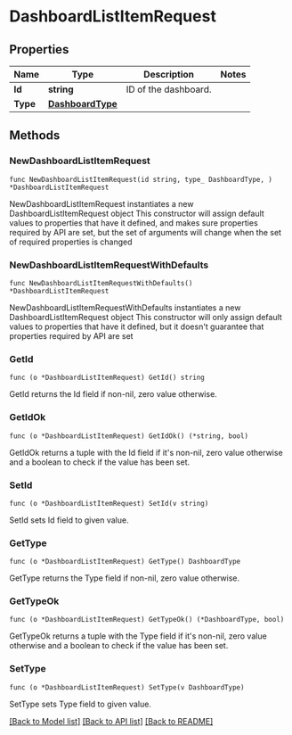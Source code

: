 # DashboardListItemRequest

## Properties

Name | Type | Description | Notes
------------ | ------------- | ------------- | -------------
**Id** | **string** | ID of the dashboard. | 
**Type** | [**DashboardType**](DashboardType.md) |  | 

## Methods

### NewDashboardListItemRequest

`func NewDashboardListItemRequest(id string, type_ DashboardType, ) *DashboardListItemRequest`

NewDashboardListItemRequest instantiates a new DashboardListItemRequest object
This constructor will assign default values to properties that have it defined,
and makes sure properties required by API are set, but the set of arguments
will change when the set of required properties is changed

### NewDashboardListItemRequestWithDefaults

`func NewDashboardListItemRequestWithDefaults() *DashboardListItemRequest`

NewDashboardListItemRequestWithDefaults instantiates a new DashboardListItemRequest object
This constructor will only assign default values to properties that have it defined,
but it doesn't guarantee that properties required by API are set

### GetId

`func (o *DashboardListItemRequest) GetId() string`

GetId returns the Id field if non-nil, zero value otherwise.

### GetIdOk

`func (o *DashboardListItemRequest) GetIdOk() (*string, bool)`

GetIdOk returns a tuple with the Id field if it's non-nil, zero value otherwise
and a boolean to check if the value has been set.

### SetId

`func (o *DashboardListItemRequest) SetId(v string)`

SetId sets Id field to given value.


### GetType

`func (o *DashboardListItemRequest) GetType() DashboardType`

GetType returns the Type field if non-nil, zero value otherwise.

### GetTypeOk

`func (o *DashboardListItemRequest) GetTypeOk() (*DashboardType, bool)`

GetTypeOk returns a tuple with the Type field if it's non-nil, zero value otherwise
and a boolean to check if the value has been set.

### SetType

`func (o *DashboardListItemRequest) SetType(v DashboardType)`

SetType sets Type field to given value.



[[Back to Model list]](../README.md#documentation-for-models) [[Back to API list]](../README.md#documentation-for-api-endpoints) [[Back to README]](../README.md)


